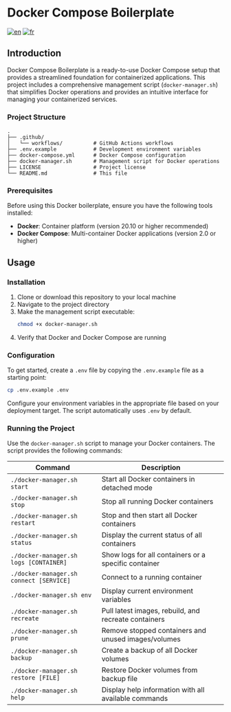 # Docker Compose Boilerplate

[![en](https://img.shields.io/badge/lang-en-blue.svg)](README.md)
[![fr](https://img.shields.io/badge/lang-fr-blue.svg)](README.fr.md)

## Introduction

Docker Compose Boilerplate is a ready-to-use Docker Compose setup that provides a streamlined foundation for containerized
applications. This project includes a comprehensive management script (`docker-manager.sh`) that simplifies Docker
operations and provides an intuitive interface for managing your containerized services.

### Project Structure

```text
.
├── .github/
│   └── workflows/          # GitHub Actions workflows
├── .env.example            # Development environment variables
├── docker-compose.yml      # Docker Compose configuration
├── docker-manager.sh       # Management script for Docker operations
├── LICENSE                 # Project license
└── README.md               # This file
```

### Prerequisites

Before using this Docker boilerplate, ensure you have the following tools installed:

- **Docker**: Container platform (version 20.10 or higher recommended)
- **Docker Compose**: Multi-container Docker applications (version 2.0 or higher)

## Usage

### Installation

1. Clone or download this repository to your local machine
2. Navigate to the project directory
3. Make the management script executable:
   ```bash
   chmod +x docker-manager.sh
   ```
4. Verify that Docker and Docker Compose are running

### Configuration

To get started, create a `.env` file by copying the `.env.example` file as a starting point:

```bash
cp .env.example .env
```

Configure your environment variables in the appropriate file based on your deployment target. The script automatically
uses `.env` by default.

### Running the Project

Use the `docker-manager.sh` script to manage your Docker containers. The script provides the following commands:

| Command                                 | Description                                          |
|-----------------------------------------|------------------------------------------------------|
| `./docker-manager.sh start`             | Start all Docker containers in detached mode         |
| `./docker-manager.sh stop`              | Stop all running Docker containers                   |
| `./docker-manager.sh restart`           | Stop and then start all Docker containers            |
| `./docker-manager.sh status`            | Display the current status of all containers         |
| `./docker-manager.sh logs [CONTAINER]`  | Show logs for all containers or a specific container |
| `./docker-manager.sh connect [SERVICE]` | Connect to a running container                       |
| `./docker-manager.sh env`               | Display current environment variables                |
| `./docker-manager.sh recreate`          | Pull latest images, rebuild, and recreate containers |
| `./docker-manager.sh prune`             | Remove stopped containers and unused images/volumes  |
| `./docker-manager.sh backup`            | Create a backup of all Docker volumes                |
| `./docker-manager.sh restore [FILE]`    | Restore Docker volumes from backup file              |
| `./docker-manager.sh help`              | Display help information with all available commands |
